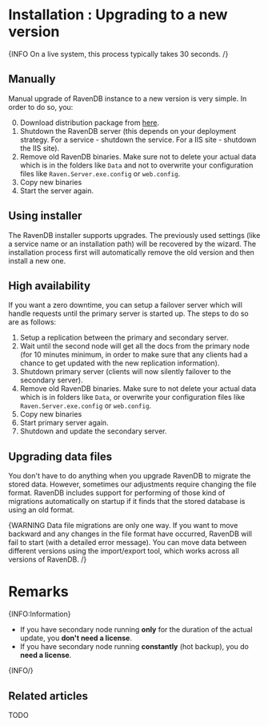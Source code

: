 # Installation : Upgrading to a new version

{INFO On a live system, this process typically takes 30 seconds. /}

## Manually

Manual upgrade of RavenDB instance to a new version is very simple. In order to do so, you:

0. Download distribution package from [here](http://ravendb.net/download).
1. Shutdown the RavenDB server (this depends on your deployment strategy. For a service - shutdown the service. For a IIS site - shutdown the IIS site).
2. Remove old RavenDB binaries. Make sure not to delete your actual data which is in the folders like `Data` and not to overwrite your configuration files like `Raven.Server.exe.config` or `web.config`.
3. Copy new binaries 
4. Start the server again.

## Using installer

The RavenDB installer supports upgrades. The previously used settings (like a service name or an installation path) will be recovered by the wizard. The installation process first will automatically remove the old version and then install a new one.

## High availability

If you want a zero downtime, you can setup a failover server which will handle requests until the primary server is started up. The steps to do so are as follows:

1. Setup a replication between the primary and secondary server.
2. Wait until the second node will get all the docs from the primary node (for 10 minutes minimum, in order to make sure that any clients had a chance to get updated with the new replication information).
3. Shutdown primary server (clients will now silently failover to the secondary server).
4. Remove old RavenDB binaries. Make sure to not delete your actual data which is in folders like `Data`, or overwrite your configuration files like `Raven.Server.exe.config` or `web.config`.
5. Copy new binaries
6. Start primary server again.
7. Shutdown and update the secondary server.

## Upgrading data files

You don't have to do anything when you upgrade RavenDB to migrate the stored data. However, sometimes our adjustments require changing the file format. RavenDB includes support for performing of those kind of migrations automatically on startup if it finds that the stored database is using an old format.

{WARNING Data file migrations are only one way. If you want to move backward and any changes in the file format have occurred, RavenDB will fail to start (with a detailed error message). You can move data between different versions using the import/export tool, which works across all versions of RavenDB. /}

# Remarks

{INFO:Information}

- If you have secondary node running **only** for the duration of the actual update, you **don't need a license**.
- If you have secondary node running **constantly** (hot backup), you do **need a license**.

{INFO/}

## Related articles

TODO